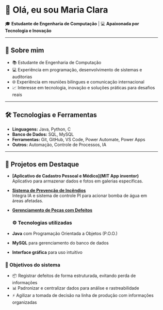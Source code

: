 # 👋 Olá, eu sou Maria Clara   

🎓 **Estudante de Engenharia de Computação** | 💻 **Apaixonada por Tecnologia e Inovação**  

---

## 🚀 Sobre mim  
- 📚 Estudante de Engenharia de Computação  
- 💻 Experiência em programação, desenvolvimento de sistemas e auditorias  
- 🌐 Experiência em reuniões bilíngues e comunicação internacional  
- 📈 Interesse em tecnologia, inovação e soluções práticas para desafios reais  

---

## 🛠️ Tecnologias e Ferramentas  
- **Linguagens:** Java, Python, C
- **Banco de Dados:** SQL, MySQL
- **Ferramentas:** Git, GitHub, VS Code, Power Automate, Power Apps
- **Outros:** Automação, Controle de Processos, IA  

---

## 📂 Projetos em Destaque  
- **[Aplicativo de Cadastro Pessoal e Médico](MIT App inventor)**  
  Aplicativo para armazenar dados e fotos em galerias específicas.  

- **[Sistema de Prevenção de Incêndios](#)**  
  Integra IA e sistema de controle PI para acionar bomba de água em áreas afetadas.  

- **[Gerenciamento de Peças com Defeitos](https://www.linkedin.com/posts/maria-clara-morgado-couto-2856a5279_java-poo-mysql-activity-7305729747643199488-idtj?utm_source=share&utm_medium=member_desktop&rcm=ACoAAEPpZUUBKDAiTuxCr9-OfvWK_lfP3doYwp8)**  
  ### ⚙️ Tecnologias utilizadas  
- **Java** com Programação Orientada a Objetos (P.O.O.)  
- **MySQL** para gerenciamento do banco de dados  
- **Interface gráfica** para uso intuitivo  

### 🎯 Objetivos do sistema  
- 📦 Registrar defeitos de forma estruturada, evitando perda de informações  
- 📊 Padronizar e centralizar dados para análise e rastreabilidade  
- ⚡ Agilizar a tomada de decisão na linha de produção com informações organizadas
